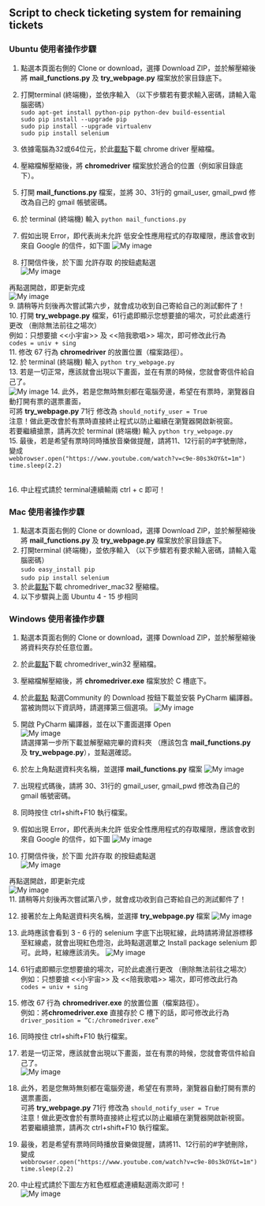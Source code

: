 ## Script to check ticketing system for remaining tickets

### Ubuntu 使用者操作步驟
1. 點選本頁面右側的 Clone or download，選擇 Download ZIP，並於解壓縮後將 **mail_functions.py** 及 **try_webpage.py** 檔案放於家目錄底下。
2. 打開terminal (終端機)，並依序輸入 （以下步驟若有要求輸入密碼，請輸入電腦密碼）<br>
`sudo apt-get install python-pip python-dev build-essential`<br>
`sudo pip install --upgrade pip `<br>
`sudo pip install --upgrade virtualenv `<br>
`sudo pip install selenium`<br>

3. 依據電腦為32或64位元，於此[載點](http://chromedriver.storage.googleapis.com/index.html?path=2.23%2F)下載 chrome driver 壓縮檔。<br>


4. 壓縮檔解壓縮後，將 **chromedriver** 檔案放於適合的位置（例如家目錄底下）。
5. 打開 **mail_functions.py** 檔案，並將 30、31行的 gmail_user, gmail_pwd 修改為自己的 gmail 帳號密碼。
6. 於 terminal (終端機) 輸入
`python mail_functions.py `<br>
7. 假如出現 Error，即代表尚未允許 低安全性應用程式的存取權限，應該會收到來自 Google 的信件，如下圖
![My image](img/google_warning.jpg)

8. 打開信件後，於下圖 允許存取 的按鈕處點選<br>
![My image](img/google_allow.jpg)<br>

  再點選開啟，即更新完成<br>
  ![My image](img/google_update.jpg)<br>
9. 請稍等片刻後再次嘗試第六步，就會成功收到自己寄給自己的測試郵件了！<br>
10. 打開 **try_webpage.py** 檔案，61行處即顯示您想要搶的場次，可於此處進行更改 （刪除無法前往之場次）<br>
例如：只想要搶 <<小宇宙>> 及 <<陪我歌唱>> 場次，即可修改此行為<br>
`codes = univ + sing`<br>
11. 修改 67 行為 **chromedriver** 的放置位置（檔案路徑）。<br>
12. 於 terminal (終端機) 輸入
`python try_webpage.py `<br>
13. 若是一切正常，應該就會出現以下畫面，並在有票的時候，您就會寄信件給自己了。<br>
![My image](img/process.jpg)
14. 此外，若是您無時無刻都在電腦旁邊，希望在有票時，瀏覽器自動打開有票的選票畫面，<br>可將 **try_webpage.py** 71行 修改為
`should_notify_user = True`<br>
注意！做此更改會於有票時直接終止程式以防止繼續在瀏覽器開啟新視窗。  <br>
 若要繼續搶票，請再次於 terminal (終端機) 輸入
`python try_webpage.py ` <br>
15. 最後，若是希望有票時同時播放音樂做提醒，請將11、12行前的#字號刪除，變成<br>
`webbrowser.open("https://www.youtube.com/watch?v=c9e-80s3kOY&t=1m")` <br>
`time.sleep(2.2)` <br> <br>

16. 中止程式請於 terminal連續輸兩 ctrl + c 即可！

### Mac 使用者操作步驟
1. 點選本頁面右側的 Clone or download，選擇 Download ZIP，並於解壓縮後將 **mail_functions.py** 及 **try_webpage.py** 檔案放於家目錄底下。
2. 打開terminal (終端機)，並依序輸入 （以下步驟若有要求輸入密碼，請輸入電腦密碼）<br>
`sudo easy_install pip`<br>
`sudo pip install selenium`<br>
3. 於此[載點](http://chromedriver.storage.googleapis.com/index.html?path=2.23%2F)下載 chromedriver_mac32 壓縮檔。<br>
4. 以下步驟與上面 Ubuntu 4 - 15 步相同 <br>

### Windows 使用者操作步驟
1. 點選本頁面右側的 Clone or download，選擇 Download ZIP，並於解壓縮後將資料夾存於任意位置。
2. 於此[載點](http://chromedriver.storage.googleapis.com/index.html?path=2.23%2F)下載 chromedriver_win32 壓縮檔。<br>
3. 壓縮檔解壓縮後，將 **chromedriver.exe** 檔案放於 C 槽底下。
4. 於此[載點](https://www.jetbrains.com/pycharm/download/#section=windows) 點選Community 的 Download 按鈕下載並安裝 PyCharm 編譯器。<br> 當被詢問以下資訊時，請選擇第三個選項。
![My image](img/pycharm_no_prev.jpg)<br>
5. 開啟 PyCharm 編譯器，並在以下畫面選擇 Open <br>
![My image](img/pycharm_open.jpg)<br>
請選擇第一步所下載並解壓縮完畢的資料夾 （應該包含 **mail_functions.py** 及 **try_webpage.py**），並點選確認。 <br>
6. 於左上角點選資料夾名稱，並選擇 **mail_functions.py** 檔案
![My image](img/mail_func.jpg)<br>
7. 出現程式碼後，請將 30、31行的 gmail_user, gmail_pwd 修改為自己的 gmail 帳號密碼。<br>
8. 同時按住 ctrl+shift+F10 執行檔案。 <br>
9. 假如出現 Error，即代表尚未允許 低安全性應用程式的存取權限，應該會收到來自 Google 的信件，如下圖
![My image](img/google_warning.jpg)

10. 打開信件後，於下圖 允許存取 的按鈕處點選<br>
![My image](img/google_allow.jpg)<br>

  再點選開啟，即更新完成<br>
  ![My image](img/google_update.jpg)<br>
11. 請稍等片刻後再次嘗試第八步，就會成功收到自己寄給自己的測試郵件了！<br>

12. 接著於左上角點選資料夾名稱，並選擇 **try_webpage.py** 檔案
![My image](img/try_web.jpg)<br>
13. 此時應該會看到 3 - 6 行的 selenium 字底下出現紅線，此時請將滑鼠游標移至紅線處，就會出現紅色燈泡，此時點選選單之 Install package selenium 即可。此時，紅線應該消失。
![My image](img/import_sele.jpg)<br>

14. 61行處即顯示您想要搶的場次，可於此處進行更改 （刪除無法前往之場次）<br>
例如：只想要搶 <<小宇宙>> 及 <<陪我歌唱>> 場次，即可修改此行為<br>
`codes = univ + sing`<br>
15. 修改 67 行為 **chromedriver.exe** 的放置位置（檔案路徑）。<br>
例如：將**chromedriver.exe** 直接存於 C 槽下的話，即可修改此行為<br>
`driver_position = ”C:/chromedriver.exe”`<br>
16. 同時按住 ctrl+shift+F10 執行檔案。 <br>
17. 若是一切正常，應該就會出現以下畫面，並在有票的時候，您就會寄信件給自己了。<br>
![My image](img/process.jpg)
18. 此外，若是您無時無刻都在電腦旁邊，希望在有票時，瀏覽器自動打開有票的選票畫面，<br>可將 **try_webpage.py** 71行 修改為
`should_notify_user = True`<br>
注意！做此更改會於有票時直接終止程式以防止繼續在瀏覽器開啟新視窗。  <br>
 若要繼續搶票，請再次 ctrl+shift+F10 執行檔案。
19. 最後，若是希望有票時同時播放音樂做提醒，請將11、12行前的#字號刪除，變成<br>
`webbrowser.open("https://www.youtube.com/watch?v=c9e-80s3kOY&t=1m")` <br>
`time.sleep(2.2)` <br> 
20. 中止程式請於下圖左方紅色框框處連續點選兩次即可！<br>
![My image](img/pycharm_stop.jpg)
